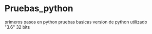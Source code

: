 # Pruebas_python
primeros pasos en python pruebas basicas
version de python utilizado "3.6" 32 bits
